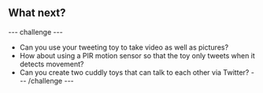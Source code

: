 ## What next?

--- challenge ---
- Can you use your tweeting toy to take video as well as pictures?
- How about using a PIR motion sensor so that the toy only tweets when it detects movement?
- Can you create two cuddly toys that can talk to each other via Twitter?
--- /challenge ---
